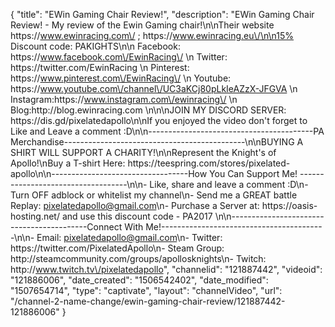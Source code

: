 {
    "title": "EWin Gaming Chair Review!",
    "description": "EWin Gaming Chair Review! - My review of the Ewin Gaming chair!\n\nTheir website  https:\/\/www.ewinracing.com\/ ; https:\/\/www.ewinracing.eu\/\n\n15% Discount code: PAKIGHTS\n\n          Facebook:  https:\/\/www.facebook.com\/EwinRacing\/  \n          Twitter:   https:\/\/twitter.com\/EwinRacing \n          Pinterest: https:\/\/www.pinterest.com\/EwinRacing\/ \n          Youtube:  https:\/\/www.youtube.com\/channel\/UC3aKCj80pLkIeAZzX-JFGVA \n          Instagram:https:\/\/www.instagram.com\/ewinracing\/ \n         Blog:http:\/\/blog.ewinracing.com \n\n\nJOIN MY DISCORD SERVER: https:\/\/dis.gd\/pixelatedapollo\n\nIf you enjoyed the video don't forget to Like and Leave a comment :D\n\n-----------------------------------------PA Merchandise---------------------------------------------\n\nBUYING A SHIRT WILL SUPPORT A CHARITY!\n\nRepresent the Knight's of Apollo!\nBuy a T-shirt Here: https:\/\/teespring.com\/stores\/pixelated-apollo\n\n----------------------------------How You Can Support Me! -----------------------------------\n\n- Like, share and leave a comment :D\n- Turn OFF adblock or whitelist my channel\n- Send me a GREAT battle Replay: pixelatedapollo@gmail.com\n- Purchase a Server at: https:\/\/oasis-hosting.net\/ and use this discount code - PA2017 \n\n------------------------------------------Connect With Me!-----------------------------------------\n\n- Email: pixelatedapollo@gmail.com\n- Twitter: https:\/\/twitter.com\/PixelatedApollo\n- Steam Group:  http:\/\/steamcommunity.com\/groups\/apollosknights\n- Twitch: http:\/\/www.twitch.tv\/pixelatedapollo",
    "channelid": "121887442",
    "videoid": "121886006",
    "date_created": "1506542402",
    "date_modified": "1507654714",
    "type": "captivate",
    "layout": "channelVideo",
    "url": "\/channel-2-name-change\/ewin-gaming-chair-review\/121887442-121886006"
}